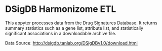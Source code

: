 # DSigDB Harmonizome ETL

This appyter processes data from the Drug Signatures Database. It returns summary statistics such as a gene list, attribute list, and statistically significant associations in a downloadable archive file.

Data Source: http://dsigdb.tanlab.org/DSigDBv1.0/download.html
